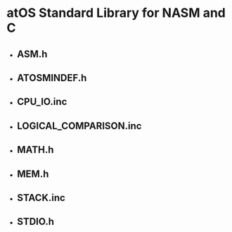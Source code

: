 # atOS Standard Library for NASM and C

- ASM.h
    - 

- ATOSMINDEF.h
    - 

- CPU_IO.inc
    - 
- LOGICAL_COMPARISON.inc
    - 

- MATH.h
    - 

- MEM.h
    - 

- STACK.inc
    - 

- STDIO.h
    - 
